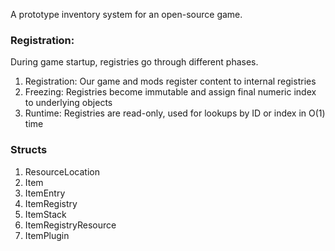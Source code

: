 A prototype inventory system for an open-source game.

### Registration:
During game startup, registries go through different phases.
1. Registration: Our game and mods register content to internal registries
2. Freezing: Registries become immutable and assign final numeric index to underlying objects
3. Runtime: Registries are read-only, used for lookups by ID or index in O(1) time

### Structs
1. ResourceLocation
2. Item
3. ItemEntry
4. ItemRegistry
5. ItemStack
6. ItemRegistryResource
7. ItemPlugin


<!-- should re-build with slight reference to https://github.com/mwbryant/bevy_survival_crafting_game/blob/master/src/inventory.rs ?-->
